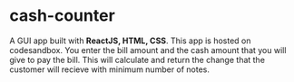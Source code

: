 # cash-counter

A GUI app built with <strong>ReactJS, HTML, CSS</strong>. This app is hosted on codesandbox. You enter the bill amount and the cash amount that you will give to pay the bill. This will calculate and return the change that the customer will recieve with minimum number of notes. 
